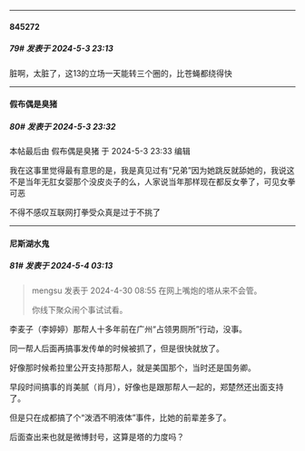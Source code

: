 ﻿
*****

####  845272  
##### 79#       发表于 2024-5-3 23:13

脏啊，太脏了，这13的立场一天能转三个圈的，比苍蝇都绕得快


*****

####  假布偶是臭猪  
##### 80#       发表于 2024-5-3 23:32

 本帖最后由 假布偶是臭猪 于 2024-5-3 23:33 编辑 

我在这事里觉得最有意思的是，我是真见过有“兄弟”因为她跳反就舔她的，我说这不是当年无肛女婴那个没皮炎子的么，人家说当年那样现在都反女拳了，可见女拳可恶

不得不感叹互联网打拳受众真是过于不挑了


*****

####  尼斯湖水鬼  
##### 81#       发表于 2024-5-4 03:13

<blockquote>mengsu 发表于 2024-4-30 08:55
在网上嘴炮的塔从来不会管。

你线下聚众闹个事试试看。</blockquote>
李麦子（李婷婷）那帮人十多年前在广州“占领男厕所”行动，没事。

同一帮人后面再搞事发传单的时候被抓了，但是很快就放了。

好像那时候希拉里公开支持那帮人，就是美国那个，当时还是国务卿。

早段时间搞事的肖美腻（肖月），好像也是跟那帮人一起的，郑楚然还出面支持了。

但是只在成都搞了个“泼洒不明液体”事件，比她的前辈差多了。

后面查出来也就是微博封号，这算是塔的力度吗？


